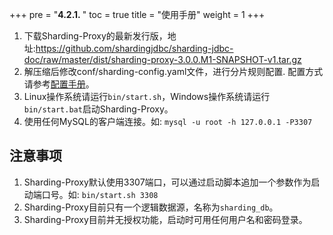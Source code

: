 +++
pre = "<b>4.2.1. </b>"
toc = true
title = "使用手册"
weight = 1
+++

1. 下载Sharding-Proxy的最新发行版，地址:https://github.com/shardingjdbc/sharding-jdbc-doc/raw/master/dist/sharding-proxy-3.0.0.M1-SNAPSHOT-v1.tar.gz
1. 解压缩后修改conf/sharding-config.yaml文件，进行分片规则配置. 配置方式请参考[配置手册](/cn/manual/sharding-proxy/configuration/)。
1. Linux操作系统请运行`bin/start.sh`，Windows操作系统请运行`bin/start.bat`启动Sharding-Proxy。
1. 使用任何MySQL的客户端连接。如: `mysql -u root -h 127.0.0.1 -P3307`

## 注意事项

1. Sharding-Proxy默认使用3307端口，可以通过启动脚本追加一个参数作为启动端口号。如: `bin/start.sh 3308`
1. Sharding-Proxy目前只有一个逻辑数据源，名称为`sharding_db`。
1. Sharding-Proxy目前并无授权功能，启动时可用任何用户名和密码登录。
